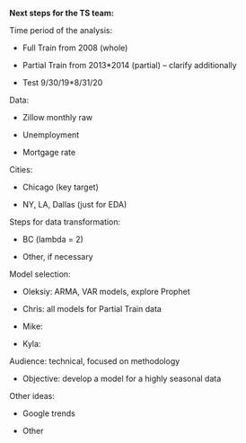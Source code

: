 **Next steps for the TS team:**

Time period of the analysis:

* Full Train from 2008 (whole)

* Partial Train from 2013*2014 (partial) – clarify additionally

* Test 9/30/19*8/31/20

Data:

* Zillow monthly raw

* Unemployment

* Mortgage rate

Cities:

* Chicago (key target)

* NY, LA, Dallas (just for EDA)

Steps for data transformation:

* BC (lambda = 2)

* Other, if necessary

Model selection:

* Oleksiy: ARMA, VAR models, explore Prophet

* Chris: all models for Partial Train data

* Mike:

* Kyla:
 
Audience: technical, focused on methodology

* Objective: develop a model for a highly seasonal data 

Other ideas:

* Google trends

* Other

